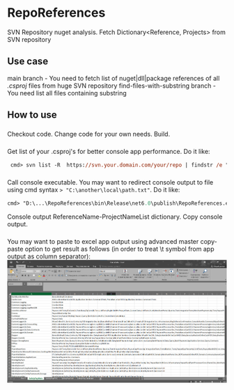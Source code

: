 # RepoReferences
SVN Repository nuget analysis. Fetch Dictionary&lt;Reference, Projects> from SVN repository
## Use case
main branch - You need to fetch list of nuget|dll|package references of all *.csproj* files from huge SVN repository
find-files-with-substring branch - You need list all files containing substring
## How to use
###
Checkout code. Change code for your own needs. Build.
###
Get list of your .csproj's for better console app performance. 
Do it like: 
```ps
 cmd> svn list -R  https://svn.your.domain.com/your/repo | findstr /e ".csproj" > "C:\any\local\path.txt"
```
###
Call console executable. You may want to redirect console output to file using cmd syntax `> "C:\another\local\path.txt"`. 
Do it like: 
```ps
cmd> "D:\...\RepoReferences\bin\Release\net6.0\publish\RepoReferences.exe" svnuser@name svnpassword https://svn.your.domain.com/your/repo C:\any\local\path.txt
```
Console output ReferenceName-ProjectNameList dictionary. Copy console output.
###
You may want to paste to excel app output using advanced master copy-paste option to get result as follows (in order to treat \t symbol from app output as column separator):
![App output at excel][app-output-at-excel]

[app-output-at-excel]: images/app-output-at-excel.png
